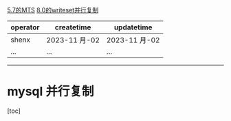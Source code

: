 [5.7的MTS](https://www.cnblogs.com/konggg/p/16359474.html)
[8.0的writeset并行复制](https://cloud.tencent.com/developer/article/1684252)

| operator | createtime | updatetime |
| ---- | ---- | ---- |
| shenx | 2023-11 月-02 | 2023-11 月-02  |
| ... | ... | ... |
---
# mysql 并行复制

[toc]
